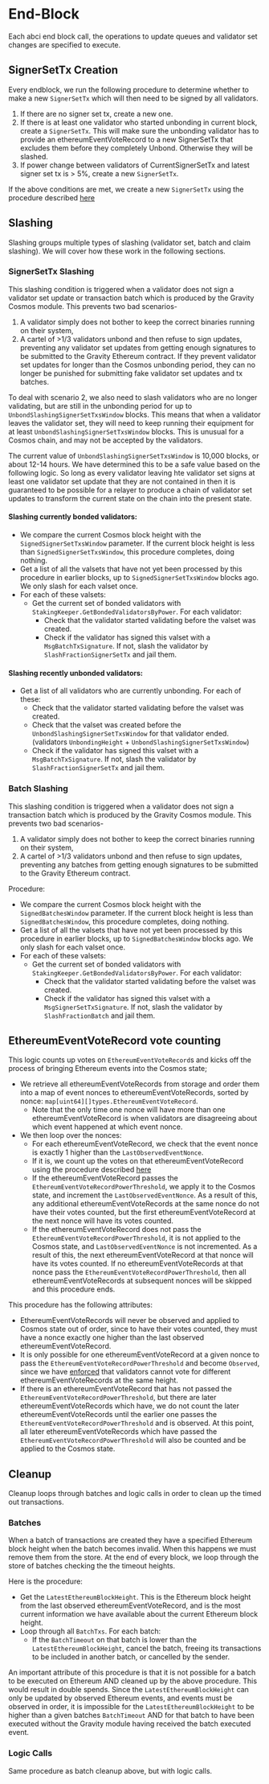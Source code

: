 <!--
order: 5
-->

# End-Block

Each abci end block call, the operations to update queues and validator set
changes are specified to execute.

## SignerSetTx Creation

Every endblock, we run the following procedure to determine whether to make a new `SignerSetTx` which will then need to be signed by all validators.

1. If there are no signer set tx, create a new one.
2. If there is at least one validator who started unbonding in current block, create a `SignerSetTx`. This will make sure the unbonding validator has to provide an ethereumEventVoteRecord to a new SignerSetTx that excludes them before they completely Unbond. Otherwise they will be slashed.
3. If power change between validators of CurrentSignerSetTx and latest signer set tx is > 5%, create a new `SignerSetTx`.

If the above conditions are met, we create a new `SignerSetTx` using the procedure described [here](03_state_transitions.md#valset-creation)

## Slashing

Slashing groups multiple types of slashing (validator set, batch and claim slashing). We will cover how these work in the following sections.

### SignerSetTx Slashing

This slashing condition is triggered when a validator does not sign a validator set update or transaction batch which is produced by the Gravity Cosmos module. This prevents two bad scenarios-

1. A validator simply does not bother to keep the correct binaries running on their system,
2. A cartel of >1/3 validators unbond and then refuse to sign updates, preventing any validator set updates from getting enough signatures to be submitted to the Gravity Ethereum contract. If they prevent validator set updates for longer than the Cosmos unbonding period, they can no longer be punished for submitting fake validator set updates and tx batches.

To deal with scenario 2, we also need to slash validators who are no longer validating, but are still in the unbonding period for up to `UnbondSlashingSignerSetTxsWindow` blocks. This means that when a validator leaves the validator set, they will need to keep running their equipment for at least `UnbondSlashingSignerSetTxsWindow` blocks. This is unusual for a Cosmos chain, and may not be accepted by the validators.

The current value of `UnbondSlashingSignerSetTxsWindow` is 10,000 blocks, or about 12-14 hours. We have determined this to be a safe value based on the following logic. So long as every validator leaving hte validator set signs at least one validator set update that they are not contained in then it is guaranteed to be possible for a relayer to produce a chain of validator set updates to transform the current state on the chain into the present state.

#### Slashing currently bonded validators:

- We compare the current Cosmos block height with the `SignedSignerSetTxsWindow` parameter. If the current block height is less than `SignedSignerSetTxsWindow`, this procedure completes, doing nothing.
- Get a list of all the valsets that have not yet been processed by this procedure in earlier blocks, up to `SignedSignerSetTxsWindow` blocks ago. We only slash for each valset once.
- For each of these valsets:
  - Get the current set of bonded validators with `StakingKeeper.GetBondedValidatorsByPower`. For each validator:
    - Check that the validator started validating before the valset was created.
    - Check if the validator has signed this valset with a `MsgBatchTxSignature`. If not, slash the validator by `SlashFractionSignerSetTx` and jail them.

#### Slashing recently unbonded validators:

- Get a list of all validators who are currently unbonding. For each of these:
  - Check that the validator started validating before the valset was created.
  - Check that the valset was created before the `UnbondSlashingSignerSetTxsWindow` for that validator ended. (validators `UnbondingHeight` + `UnbondSlashingSignerSetTxsWindow`)
  - Check if the validator has signed this valset with a `MsgBatchTxSignature`. If not, slash the validator by `SlashFractionSignerSetTx` and jail them.

### Batch Slashing

This slashing condition is triggered when a validator does not sign a transaction batch which is produced by the Gravity Cosmos module. This prevents two bad scenarios-

1. A validator simply does not bother to keep the correct binaries running on their system,
2. A cartel of >1/3 validators unbond and then refuse to sign updates, preventing any batches from getting enough signatures to be submitted to the Gravity Ethereum contract.

Procedure:

- We compare the current Cosmos block height with the `SignedBatchesWindow` parameter. If the current block height is less than `SignedBatchesWindow`, this procedure completes, doing nothing.
- Get a list of all the valsets that have not yet been processed by this procedure in earlier blocks, up to `SignedBatchesWindow` blocks ago. We only slash for each valset once.
- For each of these valsets:
  - Get the current set of bonded validators with `StakingKeeper.GetBondedValidatorsByPower`. For each validator:
    - Check that the validator started validating before the valset was created.
    - Check if the validator has signed this valset with a `MsgSignerSetTxSignature`. If not, slash the validator by `SlashFractionBatch` and jail them.

## EthereumEventVoteRecord vote counting

This logic counts up votes on `EthereumEventVoteRecord`s and kicks off the process of bringing Ethereum events into the Cosmos state;

- We retrieve all ethereumEventVoteRecords from storage and order them into a map of event nonces to ethereumEventVoteRecords, sorted by nonce: `map[uint64][]types.EthereumEventVoteRecord`.
  - Note that the only time one nonce will have more than one ethereumEventVoteRecord is when validators are disagreeing about which event happened at which event nonce.
- We then loop over the nonces:
  - For each ethereumEventVoteRecord, we check that the event nonce is exactly 1 higher than the `LastObservedEventNonce`.
  - If it is, we count up the votes on that ethereumEventVoteRecord using the procedure described [here](03_state_transitions.md#counting-ethereumEventVoteRecord-votes)
  - If the ethereumEventVoteRecord passes the `EthereumEventVoteRecordPowerThreshold`, we apply it to the Cosmos state, and increment the `LastObservedEventNonce`. As a result of this, any additional ethereumEventVoteRecords at the same nonce do not have their votes counted, but the first ethereumEventVoteRecord at the next nonce will have its votes counted.
  - If the ethereumEventVoteRecord does not pass the `EthereumEventVoteRecordPowerThreshold`, it is not applied to the Cosmos state, and `LastObservedEventNonce` is not incremented. As a result of this, the next ethereumEventVoteRecord at that nonce will have its votes counted. If no ethereumEventVoteRecords at that nonce pass the `EthereumEventVoteRecordPowerThreshold`, then all ethereumEventVoteRecords at subsequent nonces will be skipped and this procedure ends.

This procedure has the following attributes:

- EthereumEventVoteRecords will never be observed and applied to Cosmos state out of order, since to have their votes counted, they must have a nonce exactly one higher than the last observed ethereumEventVoteRecord.
- It is only possible for one ethereumEventVoteRecord at a given nonce to pass the `EthereumEventVoteRecordPowerThreshold` and become `Observed`, since we have [enforced](03_state_transitions.md#counting-ethereumEventVoteRecord-votes) that validators cannot vote for different ethereumEventVoteRecords at the same height.
- If there is an ethereumEventVoteRecord that has not passed the `EthereumEventVoteRecordPowerThreshold`, but there are later ethereumEventVoteRecords which have, we do not count the later ethereumEventVoteRecords until the earlier one passes the `EthereumEventVoteRecordPowerThreshold` and is observed. At this point, all later ethereumEventVoteRecords which have passed the `EthereumEventVoteRecordPowerThreshold` will also be counted and be applied to the Cosmos state.

## Cleanup

Cleanup loops through batches and logic calls in order to clean up the timed out transactions.

### Batches

When a batch of transactions are created they have a specified Ethereum block height when the batch becomes invalid. When this happens we must remove them from the store. At the end of every block, we loop through the store of batches checking the the timeout heights.

Here is the procedure:

- Get the `LatestEthereumBlockHeight`. This is the Ethereum block height from the last observed ethereumEventVoteRecord, and is the most current information we have available about the current Ethereum block height.
- Loop through all `BatchTxs`. For each batch:
  - If the `BatchTimeout` on that batch is lower than the `LatestEthereumBlockHeight`, cancel the batch, freeing its transactions to be included in another batch, or cancelled by the sender.

An important attribute of this procedure is that it is not possible for a batch to be executed on Ethereum AND cleaned up by the above procedure. This would result in double spends. Since the `LatestEthereumBlockHeight` can only be updated by observed Ethereum events, and events must be observed in order, it is impossible for the `LatestEthereumBlockHeight` to be higher than a given batches `BatchTimeout` AND for that batch to have been executed without the Gravity module having received the batch executed event.

### Logic Calls

Same procedure as batch cleanup above, but with logic calls.
